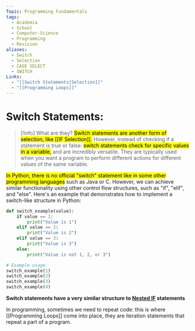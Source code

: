 ```yaml
---
Topic: Programming Fundamentals
tags:
  - Academia
  - School
  - Computer-Science
  - Programming
  - Revision
aliases:
  - Switch
  - Selection
  - CASE SELECT
  - SWITCH
Links:
  - "[[Switch Statements|Selection]]"
  - "[[Programming Loops]]"
---
```

# Switch Statements: 


> [!info] What are they? 
> <mark class="hltr-blue">Switch statements are another form of selection, like [[IF Selection]].</mark> However, instead of checking if a statement is true or false: <mark class="hltr-green">switch statements check for specific values in a variable,</mark> and are incredibly versatile. They are typically used when you want a program to perform different actions for different values of the same variable. 

<mark class="hltr-red">In Python, there is no official "switch" statement like in some other programming languages</mark> such as Java or C. However, we can achieve similar functionality using other control flow structures, such as "if", "elif", and "else". Here's an example that demonstrates how to implement a switch-like structure in Python:

```python
def switch_example(value):
    if value == 1:
        print("Value is 1")
    elif value == 2:
        print("Value is 2")
    elif value == 3:
        print("Value is 3")
    else:
        print("Value is not 1, 2, or 3")

# Example usage
switch_example(1)
switch_example(2)
switch_example(3)
switch_example(4)
```

**Switch statements have a very similar structure to [Nested IF](IF%20Selection.md#Nested%20IF) statements**

In programming, sometimes we need to repeat code: this is where [[Programming Loops]] come into place, they are iteration statements that repeat a part of a program. 